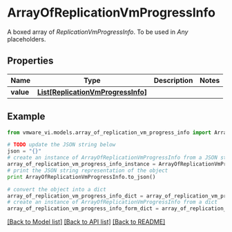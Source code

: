 # ArrayOfReplicationVmProgressInfo

A boxed array of *ReplicationVmProgressInfo*. To be used in *Any* placeholders. 

## Properties
Name | Type | Description | Notes
------------ | ------------- | ------------- | -------------
**value** | [**List[ReplicationVmProgressInfo]**](ReplicationVmProgressInfo.md) |  | 

## Example

```python
from vmware_vi.models.array_of_replication_vm_progress_info import ArrayOfReplicationVmProgressInfo

# TODO update the JSON string below
json = "{}"
# create an instance of ArrayOfReplicationVmProgressInfo from a JSON string
array_of_replication_vm_progress_info_instance = ArrayOfReplicationVmProgressInfo.from_json(json)
# print the JSON string representation of the object
print ArrayOfReplicationVmProgressInfo.to_json()

# convert the object into a dict
array_of_replication_vm_progress_info_dict = array_of_replication_vm_progress_info_instance.to_dict()
# create an instance of ArrayOfReplicationVmProgressInfo from a dict
array_of_replication_vm_progress_info_form_dict = array_of_replication_vm_progress_info.from_dict(array_of_replication_vm_progress_info_dict)
```
[[Back to Model list]](../README.md#documentation-for-models) [[Back to API list]](../README.md#documentation-for-api-endpoints) [[Back to README]](../README.md)


